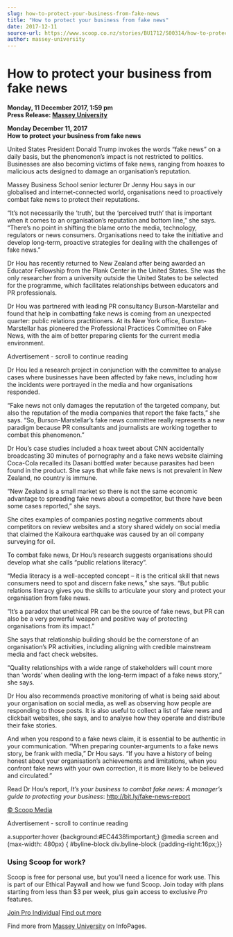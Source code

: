 ```yaml
---
slug: how-to-protect-your-business-from-fake-news
title: "How to protect your business from fake news"
date: 2017-12-11
source-url: https://www.scoop.co.nz/stories/BU1712/S00314/how-to-protect-your-business-from-fake-news.htm
author: massey-university
---
```

How to protect your business from fake news
===========================================

**Monday, 11 December 2017, 1:59 pm**  
**Press Release: [Massey University](https://info.scoop.co.nz/Massey_University)**

**Monday December 11, 2017**  
**How to protect your business from fake news**

United States President Donald Trump invokes the words “fake news” on a daily basis, but the phenomenon’s impact is not restricted to politics. Businesses are also becoming victims of fake news, ranging from hoaxes to malicious acts designed to damage an organisation’s reputation.

Massey Business School senior lecturer Dr Jenny Hou says in our globalised and internet-connected world, organisations need to proactively combat fake news to protect their reputations.

“It’s not necessarily the ‘truth’, but the ‘perceived truth’ that is important when it comes to an organisation’s reputation and bottom line,” she says. “There’s no point in shifting the blame onto the media, technology, regulators or news consumers. Organisations need to take the initiative and develop long-term, proactive strategies for dealing with the challenges of fake news.”

Dr Hou has recently returned to New Zealand after being awarded an Educator Fellowship from the Plank Center in the United States. She was the only researcher from a university outside the United States to be selected for the programme, which facilitates relationships between educators and PR professionals.

Dr Hou was partnered with leading PR consultancy Burson-Marstellar and found that help in combatting fake news is coming from an unexpected quarter: public relations practitioners. At its New York office, Burston-Marstellar has pioneered the Professional Practices Committee on Fake News, with the aim of better preparing clients for the current media environment.

Advertisement - scroll to continue reading





Dr Hou led a research project in conjunction with the committee to analyse cases where businesses have been affected by fake news, including how the incidents were portrayed in the media and how organisations responded.

“Fake news not only damages the reputation of the targeted company, but also the reputation of the media companies that report the fake facts,” she says. “So, Burson-Marstellar’s fake news committee really represents a new paradigm because PR consultants and journalists are working together to combat this phenomenon.”

Dr Hou’s case studies included a hoax tweet about CNN accidentally broadcasting 30 minutes of pornography and a fake news website claiming Coca-Cola recalled its Dasani bottled water because parasites had been found in the product. She says that while fake news is not prevalent in New Zealand, no country is immune.

“New Zealand is a small market so there is not the same economic advantage to spreading fake news about a competitor, but there have been some cases reported,” she says.

She cites examples of companies posting negative comments about competitors on review websites and a story shared widely on social media that claimed the Kaikoura earthquake was caused by an oil company surveying for oil.

To combat fake news, Dr Hou’s research suggests organisations should develop what she calls “public relations literacy”.

“Media literacy is a well-accepted concept – it is the critical skill that news consumers need to spot and discern fake news,” she says. “But public relations literacy gives you the skills to articulate your story and protect your organisation from fake news.

“It’s a paradox that unethical PR can be the source of fake news, but PR can also be a very powerful weapon and positive way of protecting organisations from its impact.”

She says that relationship building should be the cornerstone of an organisation’s PR activities, including aligning with credible mainstream media and fact check websites.

“Quality relationships with a wide range of stakeholders will count more than ‘words’ when dealing with the long-term impact of a fake news story,” she says.

Dr Hou also recommends proactive monitoring of what is being said about your organisation on social media, as well as observing how people are responding to those posts. It is also useful to collect a list of fake news and clickbait websites, she says, and to analyse how they operate and distribute their fake stories.

And when you respond to a fake news claim, it is essential to be authentic in your communication. “When preparing counter-arguments to a fake news story, be frank with media,” Dr Hou says. “If you have a history of being honest about your organisation’s achievements and limitations, when you confront fake news with your own correction, it is more likely to be believed and circulated.”

Read Dr Hou’s report, _It’s your business to combat fake news: A manager’s guide to protecting your business_: http://bit.ly/fake-news-report

[© Scoop Media](http://www.scoop.co.nz/about/terms.html)  

Advertisement - scroll to continue reading



a.supporter:hover {background:#EC4438!important;} @media screen and (max-width: 480px) { #byline-block div.byline-block {padding-right:16px;}}

### Using Scoop for work?

Scoop is free for personal use, but you’ll need a licence for work use. This is part of our Ethical Paywall and how we fund Scoop. Join today with plans starting from less than $3 per week, plus gain access to exclusive _Pro_ features.  
  
[Join Pro Individual](https://pro.scoop.co.nz/Individual/?from=ProIn24) [Find out more](https://pro.scoop.co.nz/using-scoop-for-work/?from=ProIn24)

Find more from [Massey University](https://info.scoop.co.nz/Massey_University) on InfoPages.